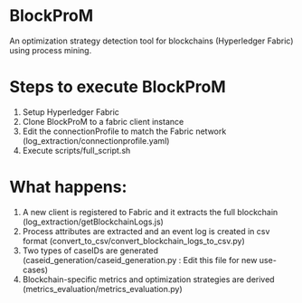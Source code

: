 # BlockProM
An optimization strategy detection tool for blockchains (Hyperledger Fabric) using process mining.
# Steps to execute BlockProM
1. Setup Hyperledger Fabric   
2. Clone BlockProM to a fabric client instance 
3. Edit the connectionProfile to match the Fabric network (log_extraction/connectionprofile.yaml) 
4. Execute scripts/full_script.sh 
# What happens:
1. A new client is registered to Fabric and it extracts the full blockchain (log_extraction/getBlockchainLogs.js)
2. Process attributes are extracted and an event log is created in csv format (convert_to_csv/convert_blockchain_logs_to_csv.py)
3. Two types of caseIDs are generated (caseid_generation/caseid_generation.py : Edit this file for new use-cases)
4. Blockchain-specific metrics and optimization strategies are derived (metrics_evaluation/metrics_evaluation.py)
